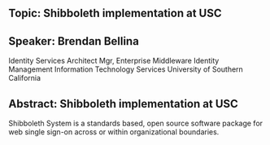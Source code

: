 ## Topic: Shibboleth implementation at USC

## Speaker: Brendan Bellina

Identity Services Architect Mgr, Enterprise Middleware Identity
Management Information Technology Services University of Southern
California

## Abstract: Shibboleth implementation at USC

Shibboleth System is a standards based, open source software package for
web single sign-on across or within organizational boundaries.